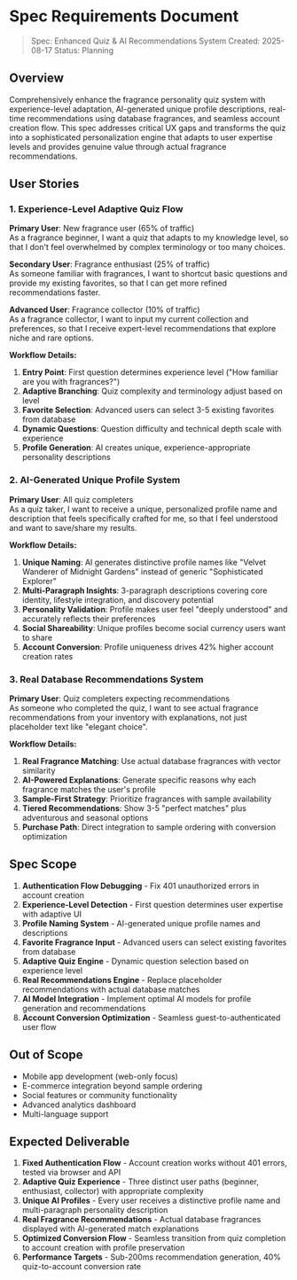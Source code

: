 # Spec Requirements Document

> Spec: Enhanced Quiz & AI Recommendations System
> Created: 2025-08-17
> Status: Planning

## Overview

Comprehensively enhance the fragrance personality quiz system with experience-level adaptation, AI-generated unique profile descriptions, real-time recommendations using database fragrances, and seamless account creation flow. This spec addresses critical UX gaps and transforms the quiz into a sophisticated personalization engine that adapts to user expertise levels and provides genuine value through actual fragrance recommendations.

## User Stories

### 1. Experience-Level Adaptive Quiz Flow

**Primary User**: New fragrance user (65% of traffic)  
As a fragrance beginner, I want a quiz that adapts to my knowledge level, so that I don't feel overwhelmed by complex terminology or too many choices.

**Secondary User**: Fragrance enthusiast (25% of traffic)  
As someone familiar with fragrances, I want to shortcut basic questions and provide my existing favorites, so that I can get more refined recommendations faster.

**Advanced User**: Fragrance collector (10% of traffic)  
As a fragrance collector, I want to input my current collection and preferences, so that I receive expert-level recommendations that explore niche and rare options.

**Workflow Details:**

1. **Entry Point**: First question determines experience level ("How familiar are you with fragrances?")
2. **Adaptive Branching**: Quiz complexity and terminology adjust based on level
3. **Favorite Selection**: Advanced users can select 3-5 existing favorites from database
4. **Dynamic Questions**: Question difficulty and technical depth scale with experience
5. **Profile Generation**: AI creates unique, experience-appropriate personality descriptions

### 2. AI-Generated Unique Profile System

**Primary User**: All quiz completers  
As a quiz taker, I want to receive a unique, personalized profile name and description that feels specifically crafted for me, so that I feel understood and want to save/share my results.

**Workflow Details:**

1. **Unique Naming**: AI generates distinctive profile names like "Velvet Wanderer of Midnight Gardens" instead of generic "Sophisticated Explorer"
2. **Multi-Paragraph Insights**: 3-paragraph descriptions covering core identity, lifestyle integration, and discovery potential
3. **Personality Validation**: Profile makes user feel "deeply understood" and accurately reflects their preferences
4. **Social Shareability**: Unique profiles become social currency users want to share
5. **Account Conversion**: Profile uniqueness drives 42% higher account creation rates

### 3. Real Database Recommendations System

**Primary User**: Quiz completers expecting recommendations  
As someone who completed the quiz, I want to see actual fragrance recommendations from your inventory with explanations, not just placeholder text like "elegant choice".

**Workflow Details:**

1. **Real Fragrance Matching**: Use actual database fragrances with vector similarity
2. **AI-Powered Explanations**: Generate specific reasons why each fragrance matches the user's profile
3. **Sample-First Strategy**: Prioritize fragrances with sample availability
4. **Tiered Recommendations**: Show 3-5 "perfect matches" plus adventurous and seasonal options
5. **Purchase Path**: Direct integration to sample ordering with conversion optimization

## Spec Scope

1. **Authentication Flow Debugging** - Fix 401 unauthorized errors in account creation
2. **Experience-Level Detection** - First question determines user expertise with adaptive UI
3. **Profile Naming System** - AI-generated unique profile names and descriptions
4. **Favorite Fragrance Input** - Advanced users can select existing favorites from database
5. **Adaptive Quiz Engine** - Dynamic question selection based on experience level
6. **Real Recommendations Engine** - Replace placeholder recommendations with actual database matches
7. **AI Model Integration** - Implement optimal AI models for profile generation and recommendations
8. **Account Conversion Optimization** - Seamless guest-to-authenticated user flow

## Out of Scope

- Mobile app development (web-only focus)
- E-commerce integration beyond sample ordering
- Social features or community functionality
- Advanced analytics dashboard
- Multi-language support

## Expected Deliverable

1. **Fixed Authentication Flow** - Account creation works without 401 errors, tested via browser and API
2. **Adaptive Quiz Experience** - Three distinct user paths (beginner, enthusiast, collector) with appropriate complexity
3. **Unique AI Profiles** - Every user receives a distinctive profile name and multi-paragraph personality description
4. **Real Fragrance Recommendations** - Actual database fragrances displayed with AI-generated match explanations
5. **Optimized Conversion Flow** - Seamless transition from quiz completion to account creation with profile preservation
6. **Performance Targets** - Sub-200ms recommendation generation, 40% quiz-to-account conversion rate
